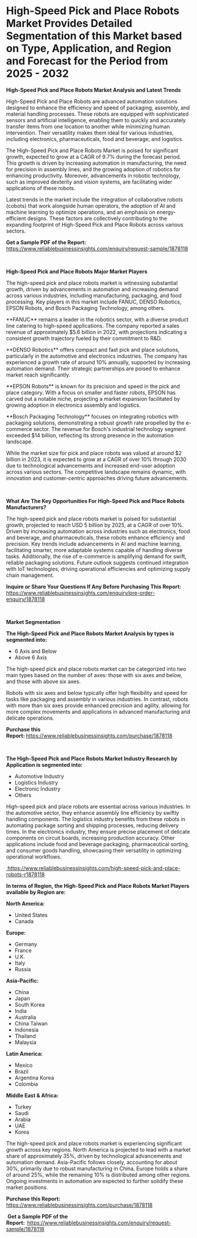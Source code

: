 <p><h1>High-Speed Pick and Place Robots Market Provides Detailed Segmentation of this Market based on Type, Application, and Region and Forecast for the Period from 2025 - 2032</h1></p><p><strong>High-Speed Pick and Place Robots Market Analysis and Latest Trends</strong></p>
<p><p>High-Speed Pick and Place Robots are advanced automation solutions designed to enhance the efficiency and speed of packaging, assembly, and material handling processes. These robots are equipped with sophisticated sensors and artificial intelligence, enabling them to quickly and accurately transfer items from one location to another while minimizing human intervention. Their versatility makes them ideal for various industries, including electronics, pharmaceuticals, food and beverage, and logistics.</p><p>The High-Speed Pick and Place Robots Market is poised for significant growth, expected to grow at a CAGR of 9.7% during the forecast period. This growth is driven by increasing automation in manufacturing, the need for precision in assembly lines, and the growing adoption of robotics for enhancing productivity. Moreover, advancements in robotic technology, such as improved dexterity and vision systems, are facilitating wider applications of these robots.</p><p>Latest trends in the market include the integration of collaborative robots (cobots) that work alongside human operators, the adoption of AI and machine learning to optimize operations, and an emphasis on energy-efficient designs. These factors are collectively contributing to the expanding footprint of High-Speed Pick and Place Robots across various sectors.</p></p>
<p><strong>Get a Sample PDF of the Report:&nbsp;</strong> <a href="https://www.reliablebusinessinsights.com/enquiry/request-sample/1878118?utm_campaign=2446&utm_medium=2&utm_source=Github&utm_content=ia&utm_term=12042025&utm_id=high-speed-pick-and-place-robots">https://www.reliablebusinessinsights.com/enquiry/request-sample/1878118</a></p>
<p>&nbsp;</p>
<p><strong>High-Speed Pick and Place Robots Major Market Players</strong></p>
<p><p>The high-speed pick and place robots market is witnessing substantial growth, driven by advancements in automation and increasing demand across various industries, including manufacturing, packaging, and food processing. Key players in this market include FANUC, DENSO Robotics, EPSON Robots, and Bosch Packaging Technology, among others.</p><p>**FANUC** remains a leader in the robotics sector, with a diverse product line catering to high-speed applications. The company reported a sales revenue of approximately $5.6 billion in 2022, with projections indicating a consistent growth trajectory fueled by their commitment to R&D.</p><p>**DENSO Robotics** offers compact and fast pick and place solutions, particularly in the automotive and electronics industries. The company has experienced a growth rate of around 10% annually, supported by increasing automation demand. Their strategic partnerships are poised to enhance market reach significantly.</p><p>**EPSON Robots** is known for its precision and speed in the pick and place category. With a focus on smaller and faster robots, EPSON has carved out a notable niche, projecting a market expansion facilitated by growing adoption in electronics assembly and logistics.</p><p>**Bosch Packaging Technology** focuses on integrating robotics with packaging solutions, demonstrating a robust growth rate propelled by the e-commerce sector. The revenue for Bosch's industrial technology segment exceeded $14 billion, reflecting its strong presence in the automation landscape.</p><p>While the market size for pick and place robots was valued at around $2 billion in 2023, it is expected to grow at a CAGR of over 10% through 2030 due to technological advancements and increased end-user adoption across various sectors. The competitive landscape remains dynamic, with innovation and customer-centric approaches driving future advancements.</p></p>
<p>&nbsp;</p>
<p><strong>What Are The Key Opportunities For High-Speed Pick and Place Robots Manufacturers?</strong></p>
<p><p>The high-speed pick and place robots market is poised for substantial growth, projected to reach USD 5 billion by 2025, at a CAGR of over 10%. Driven by increasing automation across industries such as electronics, food and beverage, and pharmaceuticals, these robots enhance efficiency and precision. Key trends include advancements in AI and machine learning, facilitating smarter, more adaptable systems capable of handling diverse tasks. Additionally, the rise of e-commerce is amplifying demand for swift, reliable packaging solutions. Future outlook suggests continued integration with IoT technologies, driving operational efficiencies and optimizing supply chain management.</p></p>
<p><strong>Inquire or Share Your Questions If Any Before Purchasing This Report:</strong> <a href="https://www.reliablebusinessinsights.com/enquiry/pre-order-enquiry/1878118?utm_campaign=2446&utm_medium=2&utm_source=Github&utm_content=ia&utm_term=12042025&utm_id=high-speed-pick-and-place-robots">https://www.reliablebusinessinsights.com/enquiry/pre-order-enquiry/1878118</a></p>
<p>&nbsp;</p>
<p><strong>Market Segmentation</strong></p>
<p><strong>The High-Speed Pick and Place Robots Market Analysis by types is segmented into:</strong></p>
<p><ul><li>6 Axis and Below</li><li>Above 6 Axis</li></ul></p>
<p><p>The high-speed pick and place robots market can be categorized into two main types based on the number of axes: those with six axes and below, and those with above six axes. </p><p>Robots with six axes and below typically offer high flexibility and speed for tasks like packaging and assembly in various industries. In contrast, robots with more than six axes provide enhanced precision and agility, allowing for more complex movements and applications in advanced manufacturing and delicate operations.</p></p>
<p><strong>Purchase this Report:&nbsp;</strong><a href="https://www.reliablebusinessinsights.com/purchase/1878118?utm_campaign=2446&utm_medium=2&utm_source=Github&utm_content=ia&utm_term=12042025&utm_id=high-speed-pick-and-place-robots">https://www.reliablebusinessinsights.com/purchase/1878118</a></p>
<p>&nbsp;</p>
<p><strong>The High-Speed Pick and Place Robots Market Industry Research by Application is segmented into:</strong></p>
<p><ul><li>Automotive Industry</li><li>Logistics Industry</li><li>Electronic Industry</li><li>Others</li></ul></p>
<p><p>High-speed pick and place robots are essential across various industries. In the automotive sector, they enhance assembly line efficiency by swiftly handling components. The logistics industry benefits from these robots in automating package sorting and shipping processes, reducing delivery times. In the electronics industry, they ensure precise placement of delicate components on circuit boards, increasing production accuracy. Other applications include food and beverage packaging, pharmaceutical sorting, and consumer goods handling, showcasing their versatility in optimizing operational workflows.</p></p>
<p><a href="https://www.reliablebusinessinsights.com/high-speed-pick-and-place-robots-r1878118?utm_campaign=2446&utm_medium=2&utm_source=Github&utm_content=ia&utm_term=12042025&utm_id=high-speed-pick-and-place-robots">&nbsp;https://www.reliablebusinessinsights.com/high-speed-pick-and-place-robots-r1878118</a></p>
<p><strong>In terms of Region, the High-Speed Pick and Place Robots Market Players available by Region are:</strong></p>
<p>
    <p> <strong> North America: </strong>
        <ul>
            <li>United States</li>
            <li>Canada</li>
        </ul>
        </p> 
    <p> <strong> Europe: </strong>
        <ul>
            <li>Germany</li>
            <li>France</li>
            <li>U.K.</li>
            <li>Italy</li>
            <li>Russia</li>
        </ul>
        </p> 
    <p> <strong> Asia-Pacific: </strong>
        <ul>
            <li>China</li>
            <li>Japan</li>
            <li>South Korea</li>
            <li>India</li>
            <li>Australia</li>
            <li>China Taiwan</li>
            <li>Indonesia</li>
            <li>Thailand</li>
            <li>Malaysia</li>
        </ul>
        </p> 
    <p> <strong> Latin America: </strong>
        <ul>
            <li>Mexico</li>
            <li>Brazil</li>
            <li>Argentina Korea</li>
            <li>Colombia</li>
        </ul>
        </p> 
    <p> <strong> Middle East & Africa: </strong>
        <ul>
            <li>Turkey</li>
            <li>Saudi</li>
            <li>Arabia</li>
            <li>UAE</li>
            <li>Korea</li>
        </ul>
    </p>
    </p>
<p><p>The high-speed pick and place robots market is experiencing significant growth across key regions. North America is projected to lead with a market share of approximately 35%, driven by technological advancements and automation demand. Asia-Pacific follows closely, accounting for about 30%, primarily due to robust manufacturing in China. Europe holds a share of around 25%, while the remaining 10% is distributed among other regions. Ongoing investments in automation are expected to further solidify these market positions.</p></p>
<p><strong>Purchase this Report: </strong><a href="https://www.reliablebusinessinsights.com/purchase/1878118?utm_campaign=2446&utm_medium=2&utm_source=Github&utm_content=ia&utm_term=12042025&utm_id=high-speed-pick-and-place-robots">https://www.reliablebusinessinsights.com/purchase/1878118</a></p>
<p>&nbsp;<strong>Get a Sample PDF of the Report:&nbsp;&nbsp;</strong><a href="https://www.reliablebusinessinsights.com/enquiry/request-sample/1878118?utm_campaign=2446&utm_medium=2&utm_source=Github&utm_content=ia&utm_term=12042025&utm_id=high-speed-pick-and-place-robots">https://www.reliablebusinessinsights.com/enquiry/request-sample/1878118</a></p>
<p><strong></strong></p>
<p><p></p><p></p><p></p></p>